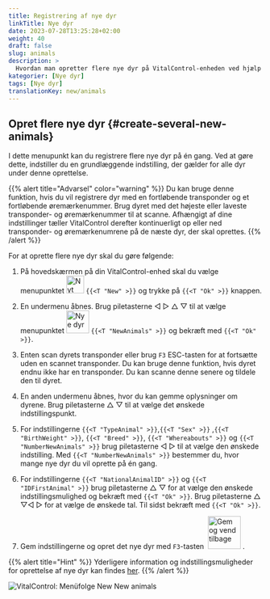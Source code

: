 ```yaml
---
title: Registrering af nye dyr
linkTitle: Nye dyr
date: 2023-07-28T13:25:28+02:00
weight: 40
draft: false
slug: animals
description: >
  Hvordan man opretter flere nye dyr på VitalControl-enheden ved hjælp af en enkelt handling.
kategorier: [Nye dyr]
tags: [Nye dyr]
translationKey: new/animals
---
```

## Opret flere nye dyr {#create-several-new-animals}

I dette menupunkt kan du registrere flere nye dyr på én gang. Ved at gøre dette, indstiller du en grundlæggende indstilling, der gælder for alle dyr under denne oprettelse.

{{% alert title="Advarsel" color="warning" %}}
Du kan bruge denne funktion, hvis du vil registrere dyr med en fortløbende transponder og et fortløbende øremærkenummer. Brug dyret med det højeste eller laveste transponder- og øremærkenummer til at scanne. Afhængigt af dine indstillinger tæller VitalControl derefter kontinuerligt op eller ned transponder- og øremærkenumrene på de næste dyr, der skal oprettes.
{{% /alert %}}

For at oprette flere nye dyr skal du gøre følgende:

1. På hovedskærmen på din VitalControl-enhed skal du vælge menupunktet <img src="/icons/main/new-animal.svg" width="35" align="bottom" alt="Nyt dyr" /> `{{<T "New" >}}` og trykke på `{{<T "Ok" >}}` knappen.

2. En undermenu åbnes. Brug piletasterne ◁ ▷ △ ▽ til at vælge menupunktet <img src="/icons/main/new-animals.svg" width="45" align="bottom" alt="Nye dyr" /> `{{<T "NewAnimals" >}}` og bekræft med `{{<T "Ok" >}}`.

3. Enten scan dyrets transponder eller brug `F3` ESC-tasten for at fortsætte uden en scannet transponder. Du kan bruge denne funktion, hvis dyret endnu ikke har en transponder. Du kan scanne denne senere og tildele den til dyret.

4. En anden undermenu åbnes, hvor du kan gemme oplysninger om dyrene. Brug piletasterne △ ▽ til at vælge det ønskede indstillingspunkt.

5. For indstillingerne `{{<T "TypeAnimal" >}}`,`{{<T "Sex" >}}` ,`{{<T "BirthWeight" >}}`, `{{<T "Breed" >}}`, `{{<T "Whereabouts" >}}` og `{{<T "NumberNewAnimals" >}}` brug piletasterne ◁ ▷ til at vælge den ønskede indstilling. Med `{{<T "NumberNewAnimals" >}}` bestemmer du, hvor mange nye dyr du vil oprette på én gang.


6. For indstillingerne `{{<T "NationalAnimalID" >}}` og `{{<T "IDFirstAnimal" >}}` brug piletasterne △ ▽ for at vælge den ønskede indstillingsmulighed og bekræft med `{{<T "Ok" >}}`. Brug piletasterne △ ▽◁ ▷ for at vælge de ønskede tal. Til sidst bekræft med `{{<T "Ok" >}}`.

7. Gem indstillingerne og opret det nye dyr med `F3`-tasten &nbsp;<img src="/icons/footer/save_exit.svg" width="65" align="bottom" alt="Gem og vend tilbage" />&nbsp;.

{{% alert title="Hint" %}}
Yderligere information og indstillingsmuligheder for oprettelse af nye dyr kan findes [her](../../settings/animal-registration/).
{{% /alert %}}

   ![VitalControl: Menüfolge New New animals](../images/newanimals.png "Opret nye dyr")

